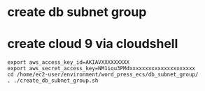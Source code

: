 # create db subnet group


# create cloud 9 via cloudshell
```
export aws_access_key_id=AKIAVXXXXXXXXX
export aws_secret_access_key=NM1iou3PMdxxxxxxxxxxxxxxxxxxxxx
cd /home/ec2-user/environment/word_press_ecs/db_subnet_group/
. ./create_db_subnet_group.sh
```
